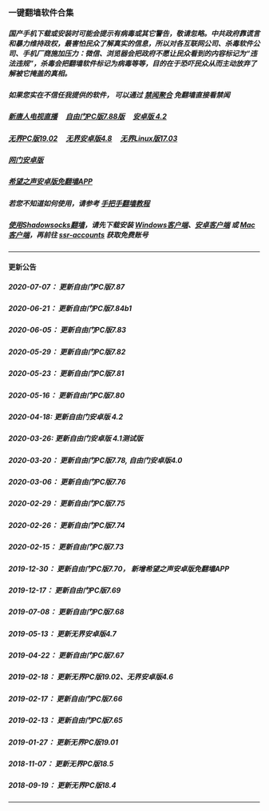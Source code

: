 ### 一键翻墙软件合集

##### 国产手机下载或安装时可能会提示有病毒或其它警告，敬请忽略。中共政府靠谎言和暴力维持政权，最害怕民众了解真实的信息，所以对各互联网公司、杀毒软件公司、手机厂商施加压力：微信、浏览器会把政府不愿让民众看到的内容标记为“违法违规”，杀毒会把翻墙软件标记为病毒等等，目的在于恐吓民众从而主动放弃了解被它掩盖的真相。


##### 如果您实在不信任我提供的软件， 可以通过 [禁闻聚合](https://github.com/gfw-breaker/banned-news1/blob/master/README.md) 免翻墙直接看禁闻


##### [新唐人电视直播](http://141.164.63.187/) &nbsp;  &nbsp; <a href="http://141.164.63.187:10000/videos/sw/fg788p.zip?raw=true" targe="_blank">自由门PC版7.88版</a> &nbsp;  &nbsp; <a href="http://141.164.63.187:10000/videos/sw/fgma42.apk?raw=true" targe="_blank">安卓版 4.2</a>

##### <a href="http://141.164.63.187:10000/videos/sw/u1902.zip?raw=true" targe="_blank">无界PC版19.02</a> &nbsp;  &nbsp; <a href="http://141.164.63.187:10000/videos/sw/um4.8.apk?raw=true" targe="_blank">无界安卓版4.8</a> &nbsp;  &nbsp; <a href="http://141.164.63.187:10000/videos/sw/ul?raw=true" targe="_blank">无界Linux版17.03</a>

##### <a href="http://141.164.63.187:10000/videos/sw/oGate.apk" target="_blank">网门安卓版</a> 

##### <a href="http://141.164.63.187:10000/videos/sw/oHopea.apk?raw=true" targe="_blank">希望之声安卓版免翻墙APP</a>

##### 若您不知道如何使用，请参考 [手把手翻墙教程](https://github.com/gfw-breaker/guides/wiki)

##### [使用Shadowsocks翻墙](https://github.com/gfw-breaker/guides/wiki)，请先下载安装 [Windows客户端](http://141.164.63.187:10000/videos/sw/Shadowsocks-4.1.6.zip?raw=true)、[安卓客户端](http://141.164.63.187:10000/videos/sw/shadowsocks--universal-4.7.4.apk?raw=true) 或 [Mac客户端](http://141.164.63.187:10000/videos/sw/ShadowsocksX-NG.app.1.8.2.zip?raw=true)，再前往 [ssr-accounts](https://github.com/gfw-breaker/ssr-accounts) 获取免费账号

-----
#### 更新公告

##### 2020-07-07： 更新自由门PC版7.87
##### 2020-06-21： 更新自由门PC版7.84b1
##### 2020-06-05： 更新自由门PC版7.83
##### 2020-05-29： 更新自由门PC版7.82
##### 2020-05-23： 更新自由门PC版7.81
##### 2020-05-16： 更新自由门PC版7.80
##### 2020-04-18:  更新自由门安卓版 4.2
##### 2020-03-26:  更新自由门安卓版 4.1测试版
##### 2020-03-20： 更新自由门PC版7.78, 自由门安卓版4.0
##### 2020-03-06： 更新自由门PC版7.76
##### 2020-02-29： 更新自由门PC版7.75
##### 2020-02-26： 更新自由门PC版7.74
##### 2020-02-15： 更新自由门PC版7.73
##### 2019-12-30： 更新自由门PC版7.70， 新增希望之声安卓版免翻墙APP
##### 2019-12-17： 更新自由门PC版7.69
##### 2019-07-08： 更新自由门PC版7.68
##### 2019-05-13： 更新无界安卓版4.7
##### 2019-04-22： 更新自由门PC版7.67
##### 2019-02-18： 更新无界PC版19.02、无界安卓版4.6
##### 2019-02-17： 更新自由门PC版7.66
##### 2019-02-13： 更新自由门PC版7.65
##### 2019-01-27： 更新无界PC版19.01
##### 2018-11-07： 更新无界PC版18.5
##### 2018-09-19： 更新无界PC版18.4

----

<img src='http://gfw-breaker.win/nogfw.md' width='0px' height='0px'/>

